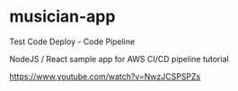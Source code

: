musician-app
============

Test Code Deploy - Code Pipeline

NodeJS / React sample app for AWS CI/CD pipeline tutorial

https://www.youtube.com/watch?v=NwzJCSPSPZs
